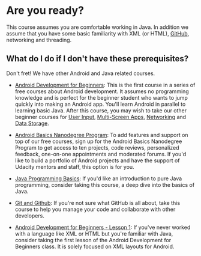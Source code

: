 
# Are you ready?

This course assumes you are comfortable working in Java. In addition we assume that you have some basic familiarity with XML (or HTML), [GitHub](https://github.com), networking and threading.

## What do I do if I don't have these prerequisites?

Don't fret! We have other Android and Java related courses.

*   [Android Development for Beginners](https://www.udacity.com/course/android-development-for-beginners--ud837): This is the first course in a series of free courses about Android development. It assumes no programming knowledge and is perfect for the beginner student who wants to jump quickly into making an Android app. You'll learn Android in parallel to learning basic Java. After this course, you may wish to take our other beginner courses for [User Input](https://www.udacity.com/course/android-basics-user-input--ud836), [Multi-Screen Apps](https://www.udacity.com/course/android-basics-multi-screen-apps--ud839), [Networking](https://www.udacity.com/course/android-basics-networking--ud843) and [Data Storage](https://www.udacity.com/course/android-basics-data-storage--ud845).

*   [Android Basics Nanodegree Program](https://www.udacity.com/course/android-basics-nanodegree-by-google--nd803): To add features and support on top of our free courses, sign up for the Android Basics Nanodegree Program to get access to ten projects, code reviews, personalized feedback, one-on-one appointments and moderated forums. If you'd like to build a portfolio of Android projects and have the support of Udacity mentors and staff, this option is for you.

*   [Java Programming Basics](https://www.udacity.com/course/java-programming-basics--ud282): If you'd like an introduction to pure Java programming, consider taking this course, a deep dive into the basics of Java.

*   [Git and Github](https://www.udacity.com/course/how-to-use-git-and-github--ud775): If you're not sure what GitHub is all about, take this course to help you manage your code and collaborate with other developers.

*   [Android Development for Beginners - Lesson 1](https://www.udacity.com/course/android-development-for-beginners--ud837): If you've never worked with a language like XML or HTML but you're familiar with Java, consider taking the first lesson of the Android Development for Beginners class. It is solely focused on XML layouts for Android.

